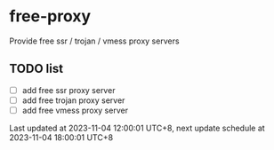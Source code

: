
# free-proxy
Provide free ssr / trojan / vmess proxy servers


## TODO list
- [ ] add free ssr proxy server
- [ ] add free trojan proxy server
- [ ] add free vmess proxy server

Last updated at 2023-11-04 12:00:01 UTC+8, next update schedule at 2023-11-04 18:00:01 UTC+8

